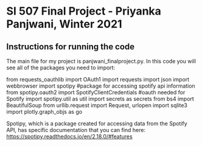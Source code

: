# SI 507 Final Project - Priyanka Panjwani, Winter 2021

## Instructions for running the code  

The main file for my project is panjwani_finalproject.py. In this code you will see all of the packages you need to import:
  
from requests_oauthlib import OAuth1
import requests
import json
import webbrowser
import spotipy #package for accessing spotify api information
from spotipy.oauth2 import SpotifyClientCredentials #oauth needed for Spotify
import spotipy.util as util
import secrets as secrets
from bs4 import BeautifulSoup
from urllib.request import Request, urlopen
import sqlite3
import plotly.graph_objs as go  
  
Spotipy, which is a package created for accessing data from the Spotify API, has specific documentation that you can find here: https://spotipy.readthedocs.io/en/2.18.0/#features  

